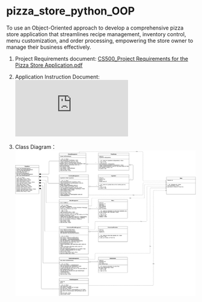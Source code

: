 # pizza_store_python_OOP

To use an Object-Oriented approach to develop a comprehensive pizza store application that streamlines recipe management, inventory control, menu customization, and order processing, empowering the store owner to manage their business effectively.

1. Project Requirements document: [CS500_Project Requirements for the Pizza Store Application.pdf](https://github.com/LuckyMona/pizza_store_python_OOP/blob/main/CS500_Project%20Requirements%20for%20the%20Pizza%20Store%20Application.pdf)

2. Application Instruction Document: ![Pizza Store Application Instruction Document.pdf](https://github.com/LuckyMona/pizza_store_python_OOP/blob/main/Pizza%20Store%20Application%20Instruction%20Document.pdf)

3. Class Diagram：![Pizza Store Application Class Diagram](https://github.com/LuckyMona/pizza_store_python_OOP/blob/main/class_diagram.png)
